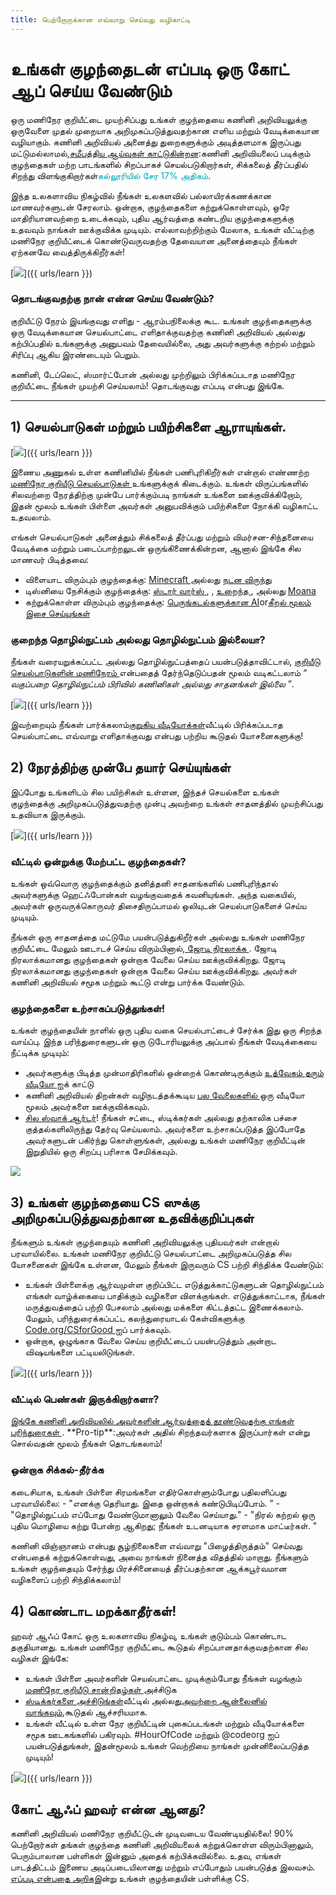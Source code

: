 ```yaml
---
title: பெற்றோருக்கான எவ்வாறு செய்வது வழிகாட்டி
---
```


# உங்கள் குழந்தைடன் எப்படி ஒரு கோட் ஆப் செய்ய வேண்டும்
ஒரு மணிநேர குறியீட்டை முயற்சிப்பது உங்கள் குழந்தையை கணினி அறிவியலுக்கு ஒருவேளை முதல் முறையாக அறிமுகப்படுத்துவதற்கான எளிய மற்றும் வேடிக்கையான வழியாகும். கணினி அறிவியல் அனைத்து துறைகளுக்கும் அடித்தளமாக இருப்பது மட்டுமல்லாமல்,<a href="https://medium.com/@codeorg/cs-helps-students-outperform-in-school-college-and-workplace-66dd64a69536">சமீபத்திய ஆய்வுகள் காட்டுகின்றன</a>:கணினி அறிவியலைப் படிக்கும் குழந்தைகள் மற்ற பாடங்களில் சிறப்பாகச் செயல்படுகிறார்கள், சிக்கலைத் தீர்ப்பதில் சிறந்து விளங்குகிறார்கள்<font color="00adbc">கல்லூரியில் சேர 17% அதிகம்</b></font>.

இந்த உலகளாவிய நிகழ்வில் நீங்கள் உலகளவில் பல்லாயிரக்கணக்கான மாணவர்களுடன் சேரலாம். ஒன்றாக, குழந்தைகளை கற்றுக்கொள்ளவும், ஒரே மாதிரியானவற்றை உடைக்கவும், புதிய ஆர்வத்தை கண்டறிய குழந்தைகளுக்கு உதவவும் நாங்கள் ஊக்குவிக்க முடியும். எல்லாவற்றிற்கும் மேலாக, உங்கள் வீட்டிற்கு மணிநேர குறியீட்டைக் கொண்டுவருவதற்கு தேவையான அனைத்தையும் நீங்கள் ஏற்கனவே வைத்திருக்கிறீர்கள்!

[<img src="/images/fit-600/Marketing/mother-helping-her-daughter-use-a-laptop-4260325.jpg" />]({{ urls/learn }})

<h3>தொடங்குவதற்கு நான் என்ன செய்ய வேண்டும்?</h3>
குறியீட்டு நேரம் இயங்குவது எளிது - ஆரம்பநிலைக்கு கூட. உங்கள் குழந்தைகளுக்கு ஒரு வேடிக்கையான செயல்பாட்டை எளிதாக்குவதற்கு கணினி அறிவியல் அல்லது கற்பிப்பதில் உங்களுக்கு அனுபவம் தேவையில்லை, அது அவர்களுக்கு கற்றல் மற்றும் சிரிப்பு ஆகிய இரண்டையும் பெறும்.

கணினி, டேப்லெட், ஸ்மார்ட்போன் அல்லது முற்றிலும் பிரிக்கப்படாத மணிநேர குறியீட்டை நீங்கள் முயற்சி செய்யலாம்! தொடங்குவது எப்படி என்பது இங்கே.

***

## 1) செயல்பாடுகள் மற்றும் பயிற்சிகளை ஆராயுங்கள்.

[<img src="/images/fit-600/tutorials.png" />]({{ urls/learn }})

இணைய அணுகல் உள்ள கணினியில் நீங்கள் பணிபுரிகிறீர்கள் என்றால் எண்ணற்ற <a href="https://hourofcode.com/us/learn">மணிநேர குறியீடு செயல்பாடுகள் </a> உங்களுக்குக் கிடைக்கும்.  உங்கள் விருப்பங்களில் சிலவற்றை நேரத்திற்கு முன்பே பார்க்கும்படி நாங்கள் உங்களை ஊக்குவிக்கிறோம், இதன் மூலம் உங்கள் பிள்ளை அவர்கள் அனுபவிக்கும் பயிற்சிகளை நோக்கி வழிகாட்ட உதவலாம்.

எங்கள் செயல்பாடுகள் அனைத்தும் சிக்கலைத் தீர்ப்பது மற்றும் விமர்சன-சிந்தனையை வேடிக்கை மற்றும் படைப்பாற்றலுடன் ஒருங்கிணைக்கின்றன, ஆனால் இங்கே சில மாணவர் பிடித்தவை:

- விளையாட விரும்பும் குழந்தைக்கு: <a href="https://code.org/minecraft"> Minecraft </a> அல்லது <a href="https://code.org/dance">நடன விருந்து </a>
- டிஸ்னியை நேசிக்கும் குழந்தைக்கு: <a href="https://code.org/starwars"> ஸ்டார் வார்ஸ் </a>, </a>, <a href="https://studio.code.org/s/frozen/stage/1/puzzle/1"> உறைந்த </a>, அல்லது  <a href="https://partners.disney.com/hour-of-code?cds&cmp=vanity%7Cnatural%7Cus%7Cmoanahoc%7C"> Moana </a>
- கற்றுக்கொள்ள விரும்பும் குழந்தைக்கு: <a href="https://code.org/oceans">பெருங்கடல்களுக்கான AI</a>or<a href="https://scratch.mit.edu/projects/editor/?tutorial=music&utm_source=codeorg">கீறல் மூலம் இசை செய்யுங்கள்</a>

<h3>குறைந்த தொழில்நுட்பம் அல்லது தொழில்நுட்பம் இல்லையா?</h3>
நீங்கள் வரையறுக்கப்பட்ட அல்லது தொழில்நுட்பத்தைப் பயன்படுத்தாவிட்டால், <a href="https://hourofcode.com/us/learn"> குறியீடு செயல்பாடுகளின் மணிநேரம் </a> என்பதைத் தேர்ந்தெடுப்பதன் மூலம் வடிகட்டலாம் “ <em> வகுப்பறை தொழில்நுட்பம் பிரிவில் கணினிகள் அல்லது சாதனங்கள் இல்லை ”</em>.

[<img src="/images/fit-500/Marketing/filtering-activities-hoc.jpg" />]({{ urls/learn }})

இவற்றையும் நீங்கள் பார்க்கலாம்<a href="https://www.youtube.com/playlist?list=PLzdnOPI1iJNcpfa4LtbaIl35gqir_5XUu">குறுகிய வீடியோக்கள்</a>வீட்டில் பிரிக்கப்படாத செயல்பாட்டை எவ்வாறு எளிதாக்குவது என்பது பற்றிய கூடுதல் யோசனைகளுக்கு!

## 2) நேரத்திற்கு முன்பே தயார் செய்யுங்கள்
இப்போது உங்களிடம் சில பயிற்சிகள் உள்ளன, இந்தச் செயல்களை உங்கள் குழந்தைக்கு அறிமுகப்படுத்துவதற்கு முன்பு அவற்றை உங்கள் சாதனத்தில் முயற்சிப்பது உதவியாக இருக்கும்.

[<img src="/images/fit-600/Marketing/father-and-children-looking-at-a-laptop-4260749.jpg" />]({{ urls/learn }})

<h3>வீட்டில் ஒன்றுக்கு மேற்பட்ட குழந்தைகள்?</h3>
உங்கள் ஒவ்வொரு குழந்தைக்கும் தனித்தனி சாதனங்களில் பணிபுரிந்தால் அவர்களுக்கு ஹெட்ஃபோன்கள் வழங்குவதைக் கவனியுங்கள். அந்த வகையில், அவர்கள் ஒருவருக்கொருவர் திசைதிருப்பாமல் ஒலியுடன் செயல்பாடுகளைச் செய்ய முடியும்.

நீங்கள் ஒரு சாதனத்தை மட்டுமே பயன்படுத்துகிறீர்கள் அல்லது உங்கள் மணிநேர குறியீட்டை மேலும் ஊடாடச் செய்ய விரும்பினால்,<a href="https://www.youtube.com/watch?v=vgkahOzFH2Q"> ஜோடி நிரலாக்க </a>. ஜோடி நிரலாக்கமானது குழந்தைகள் ஒன்றாக வேலை செய்ய ஊக்குவிக்கிறது. ஜோடி நிரலாக்கமானது குழந்தைகள் ஒன்றாக வேலை செய்ய ஊக்குவிக்கிறது. அவர்கள் கணினி அறிவியல் சமூக மற்றும் கூட்டு என்று பார்க்க வேண்டும்.

<h3>குழந்தைகளை உற்சாகப்படுத்துங்கள்! </h3>
உங்கள் குழந்தையின் நாளில் ஒரு புதிய வகை செயல்பாட்டைச் சேர்க்க இது ஒரு சிறந்த வாய்ப்பு. இந்த பரிந்துரைகளுடன் ஒரு டுடோரியலுக்கு அப்பால் நீங்கள் வேடிக்கையை நீட்டிக்க முடியும்:

- அவர்களுக்கு பிடித்த முன்மாதிரிகளில் ஒன்றைக் கொண்டிருக்கும் <a href="https://www.youtube.com/playlist?list=PLzdnOPI1iJNcadqJAZnbDYShie4gLZQQJ"> உத்வேகம் தரும் வீடியோ </a> ஐக் காட்டு
- கணினி அறிவியல் திறன்கள் வழிநடத்தக்கூடிய <a href="https://www.youtube.com/playlist?list=PLzdnOPI1iJNfpD8i4Sx7U0y2MccnrNZuP"> பல வேலைகளில் </a> ஒரு வீடியோ மூலம் அவர்களை ஊக்குவிக்கவும்.
- <a href="https://store.code.org/">சில ஸ்வாக் ஆர்டர்</a>! நீங்கள் சட்டை, ஸ்டிக்கர்கள் அல்லது தற்காலிக பச்சை குத்தல்களிலிருந்து தேர்வு செய்யலாம். அவர்களை உற்சாகப்படுத்த இப்போதே அவர்களுடன் பகிர்ந்து கொள்ளுங்கள், அல்லது உங்கள் மணிநேர குறியீட்டின் இறுதியில் ஒரு சிறப்பு பரிசாக சேமிக்கவும்.

<a href="https://store.code.org/" target="_blank"><img src="/images/fit-500/Marketing/hourofcodestore.jpg"></a>

## 3) உங்கள் குழந்தையை CS ஸுக்கு அறிமுகப்படுத்துவதற்கான உதவிக்குறிப்புகள்

நீங்களும் உங்கள் குழந்தையும் கணினி அறிவியலுக்கு புதியவர்கள் என்றால் பரவாயில்லை. உங்கள் மணிநேர குறியீட்டு செயல்பாட்டை அறிமுகப்படுத்த சில யோசனைகள் இங்கே உள்ளன, மேலும் நீங்கள் இருவரும் CS பற்றி சிந்திக்க வேண்டும்:

- உங்கள் பிள்ளைக்கு ஆர்வமுள்ள குறிப்பிட்ட எடுத்துக்காட்டுகளுடன் தொழில்நுட்பம் எங்கள் வாழ்க்கையை பாதிக்கும் வழிகளை விளக்குங்கள். எடுத்துக்காட்டாக, நீங்கள் மருத்துவத்தைப் பற்றி பேசலாம் அல்லது மக்களை கிட்டத்தட்ட இணைக்கலாம். மேலும், பரிந்துரைக்கப்பட்ட கலந்துரையாடல் கேள்விகளுக்கு <a href="https://code.org/csforgood"> Code.org/CSforGood </a> ஐப் பார்க்கவும்.
- ஒன்றாக, ஒழுங்காக வேலை செய்ய குறியீட்டைப் பயன்படுத்தும் அன்றாட விஷயங்களை பட்டியலிடுங்கள்.

[<img src="/images/fit-600/Marketing/girl-sitting-on-sofa-while-using-tablet-computer-4144035.jpg" />]({{ urls/learn }})

<h3>வீட்டில் பெண்கள் இருக்கிறார்களா?</h3>
<a href="https://code.org/girls">இங்கே கணினி அறிவியலில் அவர்களின் ஆர்வத்தைத் தூண்டுவதற்கு எங்கள் பரிந்துரைகள் </a> . **Pro-tip**:அவர்கள் அதில் சிறந்தவர்களாக இருப்பார்கள் என்று சொல்வதன் மூலம் நீங்கள் தொடங்கலாம்!

<h3>ஒன்றாக சிக்கல்-தீர்க்க</h3>
கடைசியாக, உங்கள் பிள்ளை சிரமங்களை எதிர்கொள்ளும்போது பதிலளிப்பது பரவாயில்லை:
- "எனக்கு தெரியாது. இதை ஒன்றாகக் கண்டுபிடிப்போம். ”
- "தொழில்நுட்பம் எப்போது வேண்டுமானாலும் வேலை செய்யாது."
- "நிரல் கற்றல் ஒரு புதிய மொழியை கற்று போன்ற ஆகிறது; நீங்கள் உடனடியாக சரளமாக மாட்டீர்கள். "

கணினி விஞ்ஞானம் என்பது சூழ்நிலைகளை எவ்வாறு "பிழைத்திருத்தம்" செய்வது என்பதைக் கற்றுக்கொள்வது, அவை நாங்கள் நினைத்த விதத்தில் மாறாது. நீங்களும் உங்கள் குழந்தையும் சேர்ந்து பிரச்சினையைத் தீர்ப்பதற்கான ஆக்கபூர்வமான வழிகளைப் பற்றி சிந்திக்கலாம்!


## 4) கொண்டாட மறக்காதீர்கள்!

ஹவர் ஆஃப் கோட் ஒரு உலகளாவிய நிகழ்வு, உங்கள் குடும்பம் கொண்டாட தகுதியானது. உங்கள் மணிநேர குறியீட்டை கூடுதல் சிறப்பானதாக்குவதற்கான சில வழிகள் இங்கே:

- உங்கள் பிள்ளை அவர்களின் செயல்பாட்டை முடிக்கும்போது நீங்கள் வழங்கும் <a href="https://staging.code.org/certificates"> மணிநேர குறியீடு சான்றிதழ்கள் </a> அச்சிடுக
- <a href="https://staging.hourofcode.com/us/promote/resources#stickers">ஸ்டிக்கர்களை அச்சிடுங்கள்</a>வீட்டில் அல்லது<a href="https://store.code.org/">அவற்றை ஆன்லைனில் வாங்கவும்</a>,கூடுதல் ஆச்சரியமாக.
- உங்கள் வீட்டில் உள்ள நேர குறியீட்டின் புகைப்படங்கள் மற்றும் வீடியோக்களை சமூக ஊடகங்களில் பகிரவும். #HourOfCode மற்றும் @codeorg ஐப் பயன்படுத்துங்கள், இதன்மூலம் உங்கள் வெற்றியை நாங்கள் முன்னிலைப்படுத்த முடியும்!

[<img src="/images/fit-600/Marketing/g8TUlHzF.jpeg" />]({{ urls/learn }})

<h2>கோட் ஆஃப் ஹவர் என்ன ஆனது?</h2>

கணினி அறிவியல் மணிநேர குறியீட்டுடன் முடிவடைய வேண்டியதில்லை! 90% பெற்றோர்கள் தங்கள் குழந்தை கணினி அறிவியலைக் கற்றுக்கொள்ள விரும்பினாலும், பெரும்பாலான பள்ளிகள் இன்னும் அதைக் கற்பிக்கவில்லை. உதவ, எங்கள் பாடத்திட்டம் இணைய அடிப்படையிலானது மற்றும் எப்போதும் பயன்படுத்த இலவசம். <a href="https://code.org/yourschool">எப்படி என்பதை அறிக</a>இன்று உங்கள் குழந்தையின் பள்ளிக்கு CS.